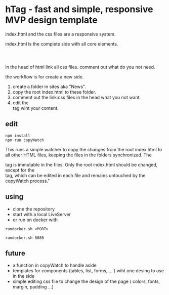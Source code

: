 # hTag - fast and simple, responsive MVP design template

index.html and the css files are a responsive system.

index.html is the complete side with all core elements.

<header></header>
<nav></nav>
<aside></aside>
<main></main>
<section id="loginregisterforgot"></section>
<footer></footer>

in the head of html link all css files.
comment out what do you not need.

the workflow is for create a new side.
1. create a folder in sites aka "News".
2. copy the root index.html to these folder.
3. comment out the link:css files in the head what you not want.
4. edit the <main> tag wiht your content.

## edit

```terminal
npm install
npm run copyWatch
```
This runs a simple watcher to copy the changes from the root index.html to all other HTML files, 
keeping the files in the folders synchronized. The <main> tag is immutable in the files. 
Only the root index.html should be changed, except for the <main> tag, 
which can be edited in each file and remains untouched by the copyWatch process."

## using

- clone the repository
- start with a local LiveServer
- or run on docker with
```terminal
rundocker.sh <PORT>
```
```terminal
rundocker.sh 8080
```

## future
- a function in copyWatch to handle aside
- templates for components (tables, list, forms, ... ) wiht one desing to use in the side
- simple editing css file to change the design of the page ( colors, fonts, margin, padding ...)


